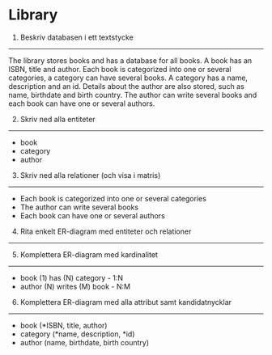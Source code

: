 Library
========================

1) Beskriv databasen i ett textstycke
------------------------

The library stores books and has a database for all books. A book has an ISBN, title and author. Each book is categorized into one or several categories, a category can have several books. A category has a name, description and an id. Details about the author are also stored, such as name, birthdate and birth country. The author can write several books and each book can have one or several authors.


2) Skriv ned alla entiteter
------------------------

* book
* category
* author


3) Skriv ned alla relationer (och visa i matris)
------------------------

* Each book is categorized into one or several categories
* The author can write several books
* Each book can have one or several authors


4) Rita enkelt ER-diagram med entiteter och relationer
------------------------


5) Komplettera ER-diagram med kardinalitet
------------------------

* book (1) has (N) category - 1:N
* author (N) writes (M) book - N:M 


6) Komplettera ER-diagram med alla attribut samt kandidatnycklar
------------------------

* book (*ISBN, title, author)
* category (*name, description, *id)
* author (name, birthdate, birth country)

